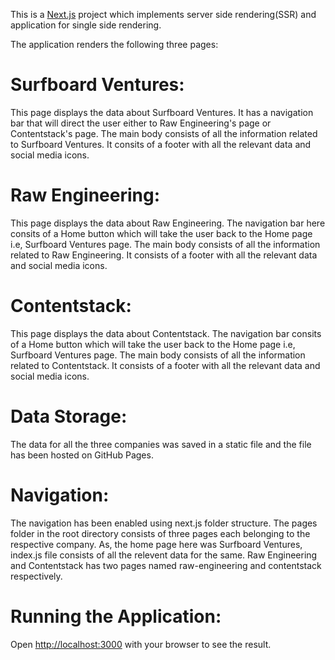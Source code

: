 This is a [Next.js](https://nextjs.org/) project which implements server side rendering(SSR) and application for single side rendering.

The application renders the following three pages:

# Surfboard Ventures:

This page displays the data about Surfboard Ventures. It has a navigation bar that will direct the user either to Raw Engineering's page or Contentstack's page.
The main body consists of all the information related to Surfboard Ventures. It consits of a footer with all the relevant data and social media icons.

# Raw Engineering:

This page displays the data about Raw Engineering. The navigation bar here consits of a Home button which will take the user back to the Home page i.e, Surfboard Ventures page. The main body consists of all the information related to Raw Engineering. It consists of a footer with all the relevant data and social media icons.

# Contentstack:

This page displays the data about Contentstack. The navigation bar consits of a Home button which will take the user back to the Home page i.e, Surfboard Ventures page. The main body consists of all the information related to Contentstack. It consists of a footer with all the relevant data and social media icons.

# Data Storage:

The data for all the three companies was saved in a static file and the file has been hosted on GitHub Pages.

# Navigation:

The navigation has been enabled using next.js folder structure. The pages folder in the root directory consists of three pages each belonging to the respective company. As, the home page here was Surfboard Ventures, index.js file consists of all the relevent data for the same. Raw Engineering and Contentstack has two pages named raw-engineering and contentstack respectively. 

# Running the Application:


Open [http://localhost:3000](http://localhost:3000) with your browser to see the result.


